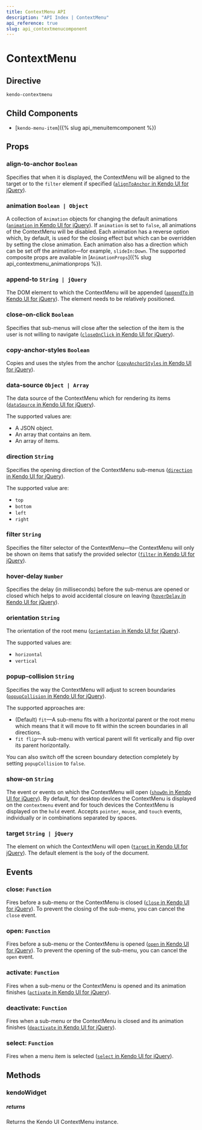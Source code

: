 ```yaml
---
title: ContextMenu API
description: "API Index | ContextMenu"
api_reference: true
slug: api_contextmenucomponent
---
```


# ContextMenu

## Directive

`kendo-contextmenu`

## Child Components

* [`kendo-menu-item`]({% slug api_menuitemcomponent %})

## Props

### align-to-anchor `Boolean`

Specifies that when it is displayed, the ContextMenu will be aligned to the target or to the `filter` element if specified ([`alignToAnchor` in Kendo UI for jQuery](https://docs.telerik.com/kendo-ui/api/javascript/ui/contextmenu/configuration/aligntoanchor)).

### animation `Boolean | Object`

A collection of `Animation` objects for changing the default animations ([`animation` in Kendo UI for jQuery](https://docs.telerik.com/kendo-ui/api/javascript/ui/contextmenu/configuration/animation)). If `animation` is set to `false`, all animations of the ContextMenu will be disabled. Each animation has a reverse option which, by default, is used for the closing effect but which can be overridden by setting the close animation. Each animation also has a direction which can be set off the animation&mdash;for example, `slideIn:Down`. The supported composite props are available in [`AnimationProps`]({% slug api_contextmenu_animationprops %}).

### append-to `String | jQuery`

The DOM element to which the ContextMenu will be appended ([`appendTo` in Kendo UI for jQuery](https://docs.telerik.com/kendo-ui/api/javascript/ui/contextmenu/configuration/appendto)). The element needs to be relatively positioned.

### close-on-click `Boolean`

Specifies that sub-menus will close after the selection of the item is the user is not willing to navigate ([`closeOnClick` in Kendo UI for jQuery](https://docs.telerik.com/kendo-ui/api/javascript/ui/contextmenu/configuration/closeonclick)).

### copy-anchor-styles `Boolean`

Copies and uses the styles from the anchor ([`copyAnchorStyles` in Kendo UI for jQuery](https://docs.telerik.com/kendo-ui/api/javascript/ui/contextmenu/configuration/copyanchorstyles)).

### data-source `Object | Array`

The data source of the ContextMenu which for rendering its items ([`dataSource` in Kendo UI for jQuery](https://docs.telerik.com/kendo-ui/api/javascript/ui/contextmenu/configuration/datasource)).

The supported values are:

* A JSON object.
* An array that contains an item.
* An array of items.

### direction `String`

Specifies the opening direction of the ContextMenu sub-menus ([`direction` in Kendo UI for jQuery](https://docs.telerik.com/kendo-ui/api/javascript/ui/contextmenu/configuration/direction)).

The supported value are:

* `top`
* `bottom`
* `left`
* `right`

### filter `String`

Specifies the filter selector of the ContextMenu&mdash;the ContextMenu will only be shown on items that satisfy the provided selector ([`filter` in Kendo UI for jQuery](https://docs.telerik.com/kendo-ui/api/javascript/ui/contextmenu/configuration/filter)).

### hover-delay `Number`

Specifies the delay (in milliseconds) before the sub-menus are opened or closed which helps to avoid accidental closure on leaving ([`hoverDelay` in Kendo UI for jQuery](https://docs.telerik.com/kendo-ui/api/javascript/ui/contextmenu/configuration/hoverdelay)).

### orientation `String`

The orientation of the root menu ([`orientation` in Kendo UI for jQuery](https://docs.telerik.com/kendo-ui/api/javascript/ui/contextmenu/configuration/orientation)).

The supported values are:

* `horizontal`
* `vertical`

### popup-collision `String`

Specifies the way the ContextMenu will adjust to screen boundaries ([`popupCollision` in Kendo UI for jQuery](https://docs.telerik.com/kendo-ui/api/javascript/ui/contextmenu/configuration/popupcollision)).

The supported approaches are:

* (Default) `fit`&mdash;A sub-menu fits with a horizontal parent or the root menu which means that it will move to fit within the screen boundaries in all directions.
* `fit flip`&mdash;A sub-menu with vertical parent will fit vertically and flip over its parent horizontally.

You can also switch off the screen boundary detection completely by setting `popupCollision` to `false`.

### show-on `String`

The event or events on which the ContextMenu will open ([`showOn` in Kendo UI for jQuery](https://docs.telerik.com/kendo-ui/api/javascript/ui/contextmenu/configuration/showon)). By default, for desktop devices the ContextMenu is displayed on the `contextmenu` event and for touch devices the ContextMenu is displayed on the `hold` event. Accepts `pointer`, `mouse`, and `touch` events, individually or in combinations separated by spaces.

### target `String | jQuery`

The element on which the ContextMenu will open ([`target` in Kendo UI for jQuery](https://docs.telerik.com/kendo-ui/api/javascript/ui/contextmenu/configuration/target)). The default element is the `body` of the document.

## Events

### close: `Function`

Fires before a sub-menu or the ContextMenu is closed ([`close` in Kendo UI for jQuery](https://docs.telerik.com/kendo-ui/api/javascript/ui/contextmenu/events/close)). To prevent the closing of the sub-menu, you can cancel the `close` event.

### open: `Function`

Fires before a sub-menu or the ContextMenu is opened ([`open` in Kendo UI for jQuery](https://docs.telerik.com/kendo-ui/api/javascript/ui/contextmenu/events/open)). To prevent the opening of the sub-menu, you can cancel the `open` event.

### activate: `Function`

Fires when a sub-menu or the ContextMenu is opened and its animation finishes ([`activate` in Kendo UI for jQuery](https://docs.telerik.com/kendo-ui/api/javascript/ui/contextmenu/events/activate)).

### deactivate: `Function`

Fires when a sub-menu or the ContextMenu is closed and its animation finishes ([`deactivate` in Kendo UI for jQuery](https://docs.telerik.com/kendo-ui/api/javascript/ui/contextmenu/events/deactivate)).

### select: `Function`

Fires when a menu item is selected ([`select` in Kendo UI for jQuery](https://docs.telerik.com/kendo-ui/api/javascript/ui/contextmenu/events/select)).

## Methods

### kendoWidget

##### returns

Returns the Kendo UI ContextMenu instance.
